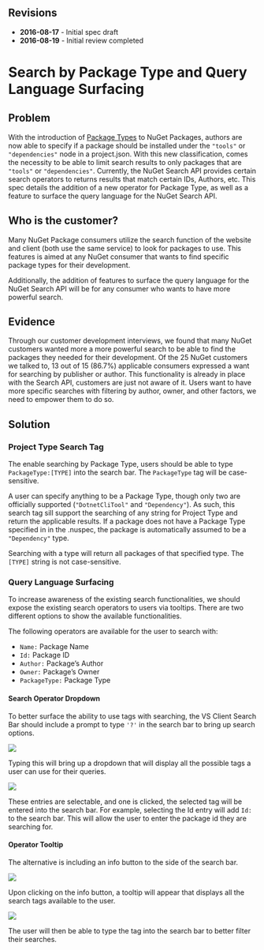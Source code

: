 ## Revisions

- **2016-08-17** - Initial spec draft
- **2016-08-19** - Initial review completed

# Search by Package Type and Query Language Surfacing

## Problem
With the introduction of [Package Types](https://github.com/NuGet/Home/wiki/Package-Type) to NuGet Packages, authors are now able to specify if a package should be installed under the `"tools"` or `"dependencies"` node in a project.json. With this new classification, comes the necessity to be able to limit search results to only packages that are `"tools"` or `"dependencies"`. Currently, the NuGet Search API provides certain search operators to returns results that match certain IDs, Authors, etc. This spec details the addition of a new operator for Package Type, as well as a feature to surface the query language for the NuGet Search API. 

## Who is the customer?
Many NuGet Package consumers utilize the search function of the website and client (both use the same service) to look for packages to use. This features is aimed at any NuGet consumer that wants to find specific package types for their development.

Additionally, the addition of features to surface the query language for the NuGet Search API will be for any consumer who wants to have more powerful search.

## Evidence
Through our customer development interviews, we found that many NuGet customers wanted more a more powerful search to be able to find the packages they needed for their development. Of the 25 NuGet customers we talked to, 13 out of 15 (86.7%) applicable consumers expressed a want for searching by publisher or author. This functionality is already in place with the Search API, customers are just not aware of it. Users want to have more specific searches with filtering by author, owner, and other factors, we need to empower them to do so. 


## Solution
### Project Type Search Tag
The enable searching by Package Type, users should be able to type `PackageType:[TYPE]` into the search bar. The `PackageType` tag will be case-sensitive.

A user can specify anything to be a Package Type, though only two are officially supported (`"DotnetCliTool"` and `"Dependency"`). As such, this search tag sill support the searching of any string for Project Type and return the applicable results. If a package does not have a Package Type specified in in the .nuspec, the package is automatically assumed to be a `"Dependency"` type. 

Searching with a type will return all packages of that specified type. The `[TYPE]` string is not case-sensitive.

### Query Language Surfacing
To increase awareness of the existing search functionalities, we should expose the existing search operators to users via tooltips. There are two different options to show the available functionalities. 

The following operators are available for the user to search with:
* `Name:` Package Name
* `Id:` Package ID
* `Author:` Package’s Author
* `Owner:` Package’s Owner
* `PackageType:` Package Type

#### Search Operator Dropdown
To better surface the ability to use tags with searching, the VS Client Search Bar should include a prompt to type `'?'` in the search bar to bring up search options. 

![](https://github.com/NuGet/Home/blob/dev/resources/PackageTypeSearch/SearchPrompt.png)

Typing this will bring up a dropdown that will display all the possible tags a user can use for their queries. 

![](https://github.com/NuGet/Home/blob/dev/resources/PackageTypeSearch/SearchPrompt-Dropdown.png)

These entries are selectable, and one is clicked, the selected tag will be entered into the search bar. For example, selecting the Id entry will add `Id:` to the search bar. This will allow the user to enter the package id they are searching for. 

#### Operator Tooltip
The alternative is including an info button to the side of the search bar. 

![](https://github.com/NuGet/Home/blob/dev/resources/PackageTypeSearch/InfoButton.png)

Upon clicking on the info button, a tooltip will appear that displays all the search tags available to the user.

![](https://github.com/NuGet/Home/blob/dev/resources/PackageTypeSearch/InfoButton-Tooltip.png)

The user will then be able to type the tag into the search bar to better filter their searches.


